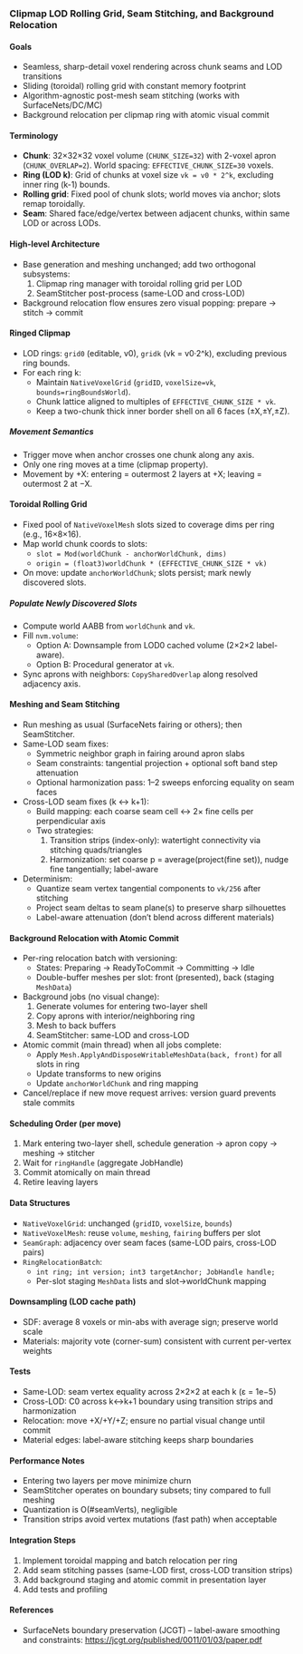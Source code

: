 ### Clipmap LOD Rolling Grid, Seam Stitching, and Background Relocation

#### Goals
- Seamless, sharp-detail voxel rendering across chunk seams and LOD transitions
- Sliding (toroidal) rolling grid with constant memory footprint
- Algorithm-agnostic post-mesh seam stitching (works with SurfaceNets/DC/MC)
- Background relocation per clipmap ring with atomic visual commit

#### Terminology
- **Chunk**: 32×32×32 voxel volume (`CHUNK_SIZE=32`) with 2-voxel apron (`CHUNK_OVERLAP=2`). World spacing: `EFFECTIVE_CHUNK_SIZE=30` voxels.
- **Ring (LOD k)**: Grid of chunks at voxel size `vk = v0 * 2^k`, excluding inner ring (k-1) bounds.
- **Rolling grid**: Fixed pool of chunk slots; world moves via anchor; slots remap toroidally.
- **Seam**: Shared face/edge/vertex between adjacent chunks, within same LOD or across LODs.

#### High-level Architecture
- Base generation and meshing unchanged; add two orthogonal subsystems:
  1) Clipmap ring manager with toroidal rolling grid per LOD
  2) SeamStitcher post-process (same-LOD and cross-LOD)
- Background relocation flow ensures zero visual popping: prepare → stitch → commit

#### Ringed Clipmap
- LOD rings: `grid0` (editable, v0), `gridk` (vk = v0·2^k), excluding previous ring bounds.
- For each ring k:
  - Maintain `NativeVoxelGrid` (`gridID`, `voxelSize=vk`, `bounds=ringBoundsWorld`).
  - Chunk lattice aligned to multiples of `EFFECTIVE_CHUNK_SIZE * vk`.
  - Keep a two-chunk thick inner border shell on all 6 faces (±X,±Y,±Z).

##### Movement Semantics
- Trigger move when anchor crosses one chunk along any axis.
- Only one ring moves at a time (clipmap property).
- Movement by +X: entering = outermost 2 layers at +X; leaving = outermost 2 at −X.

#### Toroidal Rolling Grid
- Fixed pool of `NativeVoxelMesh` slots sized to coverage dims per ring (e.g., 16×8×16).
- Map world chunk coords to slots:
  - `slot = Mod(worldChunk - anchorWorldChunk, dims)`
  - `origin = (float3)worldChunk * (EFFECTIVE_CHUNK_SIZE * vk)`
- On move: update `anchorWorldChunk`; slots persist; mark newly discovered slots.

##### Populate Newly Discovered Slots
- Compute world AABB from `worldChunk` and `vk`.
- Fill `nvm.volume`:
  - Option A: Downsample from LOD0 cached volume (2×2×2 label-aware).
  - Option B: Procedural generator at `vk`.
- Sync aprons with neighbors: `CopySharedOverlap` along resolved adjacency axis.

#### Meshing and Seam Stitching
- Run meshing as usual (SurfaceNets fairing or others); then SeamStitcher.
- Same-LOD seam fixes:
  - Symmetric neighbor graph in fairing around apron slabs
  - Seam constraints: tangential projection + optional soft band step attenuation
  - Optional harmonization pass: 1–2 sweeps enforcing equality on seam faces
- Cross-LOD seam fixes (k ↔ k+1):
  - Build mapping: each coarse seam cell ↔ 2× fine cells per perpendicular axis
  - Two strategies:
    1) Transition strips (index-only): watertight connectivity via stitching quads/triangles
    2) Harmonization: set coarse p = average(project(fine set)), nudge fine tangentially; label-aware
- Determinism:
  - Quantize seam vertex tangential components to `vk/256` after stitching
  - Project seam deltas to seam plane(s) to preserve sharp silhouettes
  - Label-aware attenuation (don’t blend across different materials)

#### Background Relocation with Atomic Commit
- Per-ring relocation batch with versioning:
  - States: Preparing → ReadyToCommit → Committing → Idle
  - Double-buffer meshes per slot: front (presented), back (staging `MeshData`)
- Background jobs (no visual change):
  1) Generate volumes for entering two-layer shell
  2) Copy aprons with interior/neighboring ring
  3) Mesh to back buffers
  4) SeamStitcher: same-LOD and cross-LOD
- Atomic commit (main thread) when all jobs complete:
  - Apply `Mesh.ApplyAndDisposeWritableMeshData(back, front)` for all slots in ring
  - Update transforms to new origins
  - Update `anchorWorldChunk` and ring mapping
- Cancel/replace if new move request arrives: version guard prevents stale commits

#### Scheduling Order (per move)
1. Mark entering two-layer shell, schedule generation → apron copy → meshing → stitcher
2. Wait for `ringHandle` (aggregate JobHandle)
3. Commit atomically on main thread
4. Retire leaving layers

#### Data Structures
- `NativeVoxelGrid`: unchanged (`gridID`, `voxelSize`, `bounds`)
- `NativeVoxelMesh`: reuse `volume`, `meshing`, `fairing` buffers per slot
- `SeamGraph`: adjacency over seam faces (same-LOD pairs, cross-LOD pairs)
- `RingRelocationBatch`:
  - `int ring; int version; int3 targetAnchor; JobHandle handle;`
  - Per-slot staging `MeshData` lists and slot->worldChunk mapping

#### Downsampling (LOD cache path)
- SDF: average 8 voxels or min-abs with average sign; preserve world scale
- Materials: majority vote (corner-sum) consistent with current per-vertex weights

#### Tests
- Same-LOD: seam vertex equality across 2×2×2 at each k (ε = 1e−5)
- Cross-LOD: C0 across k↔k+1 boundary using transition strips and harmonization
- Relocation: move +X/+Y/+Z; ensure no partial visual change until commit
- Material edges: label-aware stitching keeps sharp boundaries

#### Performance Notes
- Entering two layers per move minimize churn
- SeamStitcher operates on boundary subsets; tiny compared to full meshing
- Quantization is O(#seamVerts), negligible
- Transition strips avoid vertex mutations (fast path) when acceptable

#### Integration Steps
1) Implement toroidal mapping and batch relocation per ring
2) Add seam stitching passes (same-LOD first, cross-LOD transition strips)
3) Add background staging and atomic commit in presentation layer
4) Add tests and profiling

#### References
- SurfaceNets boundary preservation (JCGT) – label-aware smoothing and constraints: https://jcgt.org/published/0011/01/03/paper.pdf


